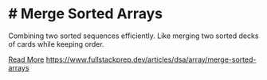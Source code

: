 # # Merge Sorted Arrays

Combining two sorted sequences efficiently. Like merging two sorted decks of cards while keeping order.

[Read More](https://www.fullstackprep.dev/articles/dsa/array/merge-sorted-arrays) https://www.fullstackprep.dev/articles/dsa/array/merge-sorted-arrays